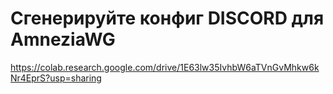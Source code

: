 # Сгенерируйте конфиг DISCORD для AmneziaWG

https://colab.research.google.com/drive/1E63lw35IvhbW6aTVnGvMhkw6kNr4EprS?usp=sharing